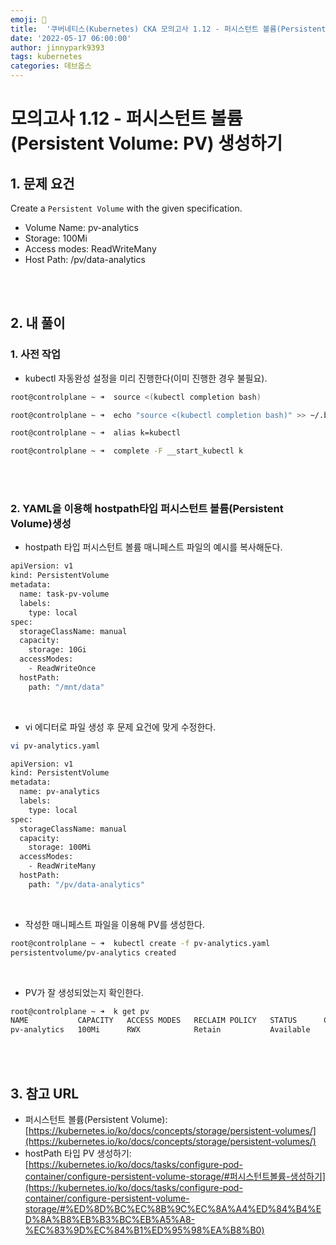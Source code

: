 ```yaml
---
emoji: 🔧
title:  '쿠버네티스(Kubernetes) CKA 모의고사 1.12 - 퍼시스턴트 볼륨(Persistent Volume: PV) 생성하기'
date: '2022-05-17 06:00:00'
author: jinnypark9393
tags: kubernetes
categories: 데브옵스
---
```


# 모의고사 1.12 - 퍼시스턴트 볼륨(Persistent Volume: PV) 생성하기

## 1. 문제 요건

Create a `Persistent Volume` with the given specification.

- Volume Name: pv-analytics
- Storage: 100Mi
- Access modes: ReadWriteMany
- Host Path: /pv/data-analytics

<br/><br/>

## 2. 내 풀이

### 1. 사전 작업

- kubectl 자동완성 설정을 미리 진행한다(이미 진행한 경우 불필요).

```bash
root@controlplane ~ ➜  source <(kubectl completion bash)

root@controlplane ~ ➜  echo "source <(kubectl completion bash)" >> ~/.bashrc 

root@controlplane ~ ➜  alias k=kubectl

root@controlplane ~ ➜  complete -F __start_kubectl k
```

<br/><br/>

### 2. YAML을 이용해 hostpath타입 퍼시스턴트 볼륨(Persistent Volume)생성

- hostpath 타입 퍼시스턴트 볼륨 매니페스트 파일의 예시를 복사해둔다.

```bash
apiVersion: v1
kind: PersistentVolume
metadata:
  name: task-pv-volume
  labels:
    type: local
spec:
  storageClassName: manual
  capacity:
    storage: 10Gi
  accessModes:
    - ReadWriteOnce
  hostPath:
    path: "/mnt/data"
```

<br/>

- vi 에디터로 파일 생성 후 문제 요건에 맞게 수정한다.

```bash
vi pv-analytics.yaml

apiVersion: v1
kind: PersistentVolume
metadata:
  name: pv-analytics
  labels:
    type: local
spec:
  storageClassName: manual
  capacity:
    storage: 100Mi
  accessModes:
    - ReadWriteMany
  hostPath:
    path: "/pv/data-analytics"
```

<br/>

- 작성한 매니페스트 파일을 이용해 PV를  생성한다.

```bash
root@controlplane ~ ➜  kubectl create -f pv-analytics.yaml 
persistentvolume/pv-analytics created
```

<br/>

- PV가 잘 생성되었는지 확인한다.

```bash
root@controlplane ~ ➜  k get pv
NAME           CAPACITY   ACCESS MODES   RECLAIM POLICY   STATUS      CLAIM   STORAGECLASS   REASON   AGE
pv-analytics   100Mi      RWX            Retain           Available           manual                  58s
```

<br/><br/>

## 3. 참고 URL

- 퍼시스턴트 볼륨(Persistent Volume): [https://kubernetes.io/ko/docs/concepts/storage/persistent-volumes/](https://kubernetes.io/ko/docs/concepts/storage/persistent-volumes/)
- hostPath 타입 PV 생성하기: [https://kubernetes.io/ko/docs/tasks/configure-pod-container/configure-persistent-volume-storage/#퍼시스턴트볼륨-생성하기](https://kubernetes.io/ko/docs/tasks/configure-pod-container/configure-persistent-volume-storage/#%ED%8D%BC%EC%8B%9C%EC%8A%A4%ED%84%B4%ED%8A%B8%EB%B3%BC%EB%A5%A8-%EC%83%9D%EC%84%B1%ED%95%98%EA%B8%B0)
  
<br/>
